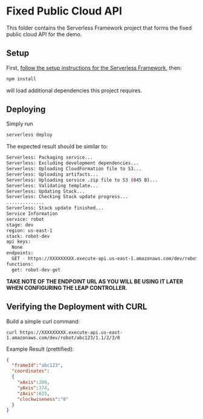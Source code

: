 # Fixed Public Cloud API
This folder contains the Serverless Framework project that forms the fixed public cloud API for the demo.

## Setup
First, [follow the setup instructions for the Serverless Framework](https://serverless.com/framework/docs/providers/aws/guide/installation/), then:
```bash
npm install
```
will load additional dependencies this project requires.

## Deploying

Simply run

```bash
serverless deploy
```

The expected result should be similar to:

```bash
Serverless: Packaging service...
Serverless: Excluding development dependencies...
Serverless: Uploading CloudFormation file to S3...
Serverless: Uploading artifacts...
Serverless: Uploading service .zip file to S3 (845 B)...
Serverless: Validating template...
Serverless: Updating Stack...
Serverless: Checking Stack update progress...
..............
Serverless: Stack update finished...
Service Information
service: robot
stage: dev
region: us-east-1
stack: robot-dev
api keys:
  None
endpoints:
  GET - https://XXXXXXXXX.execute-api.us-east-1.amazonaws.com/dev/robot/{f}/{x}/{y}/{z}/{c}
functions:
  get: robot-dev-get
  ```

  **TAKE NOTE OF THE ENDPOINT URL AS YOU WILL BE USING IT LATER WHEN CONFIGURING THE LEAP CONTROLLER.**

## Verifying the Deployment with CURL
Build a simple curl command:

```
curl https://XXXXXXXXX.execute-api.us-east-1.amazonaws.com/dev/robot/abc123/1.1/2/3/0
```
Example Result (prettified):
```json
{
  "frameId":"abc123",
  "coordinates":
  {
    "xAxis":200,
    "yAxis":374,
    "zAxis":625,
    "clockwiseness":"0"
  }
}
```

